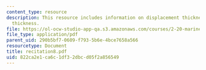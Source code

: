 ```yaml
---
content_type: resource
description: This resource includes information on displacement thickness, and momentum
  thickness.
file: https://ol-ocw-studio-app-qa.s3.amazonaws.com/courses/2-20-marine-hydrodynamics-13-021-spring-2005/822ca2e1ca6c1df32dbcd05f2a856549_recitation8.pdf
file_type: application/pdf
parent_uid: 290b5bf7-0609-f793-5b6e-4bce7658a566
resourcetype: Document
title: recitation8.pdf
uid: 822ca2e1-ca6c-1df3-2dbc-d05f2a856549
---
```

